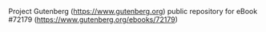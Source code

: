 Project Gutenberg (https://www.gutenberg.org) public repository
for eBook #72179 (https://www.gutenberg.org/ebooks/72179)

